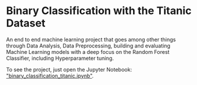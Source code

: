 # Binary Classification with the Titanic Dataset
An end to end machine learning project that goes among other things through Data Analysis, Data Preprocessing, building and evaluating Machine Learning models with a deep focus on the Random Forest Classifier, including Hyperparameter tuning. 

To see the project, just open the Jupyter Notebook: ["binary_classification_titanic.ipynb"](https://github.com/Donges-Niklas/Classification-Titanic-Dataset/blob/master/binary_classification_titanic.ipynb).
